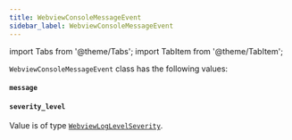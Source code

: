 ```yaml
---
title: WebviewConsoleMessageEvent
sidebar_label: WebviewConsoleMessageEvent
---
```

import Tabs from '@theme/Tabs';
import TabItem from '@theme/TabItem';

`WebviewConsoleMessageEvent` class has the following values:

#### `message`

#### `severity_level`

Value is of type [`WebviewLogLevelSeverity`](/docs/reference/types/webviewloglevelseverity).
